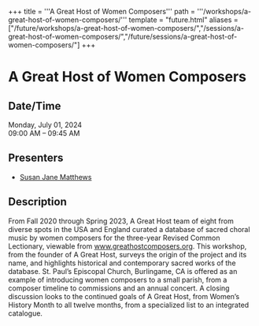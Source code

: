 +++
title = '''A Great Host of Women Composers'''
path = '''/workshops/a-great-host-of-women-composers/'''
template = "future.html"
aliases = ["/future/workshops/a-great-host-of-women-composers/","/sessions/a-great-host-of-women-composers/","/future/sessions/a-great-host-of-women-composers/"]
+++

<h1>A Great Host of Women Composers</h1>

<h2>Date/Time</h2>
<p>Monday, July 01, 2024<br>
09:00 AM – 09:45 AM</p>
<h2>Presenters</h2>
<ul>
<li><a href="/presenters/susan-jane-matthews/">Susan Jane Matthews</a></li>
</ul>
<h2>Description</h2>

From Fall 2020 through Spring 2023, A Great Host team of eight from diverse spots in the USA and England curated a database of sacred choral music by women composers for the three-year Revised Common Lectionary, viewable from www.greathostcomposers.org. This workshop, from the founder of A Great Host, surveys the origin of the project and its name, and highlights historical and contemporary sacred works of the database. St. Paul’s Episcopal Church, Burlingame, CA is offered as an example of introducing women composers to a small parish, from a composer timeline to commissions and an annual concert. A closing discussion looks to the continued goals of A Great Host, from Women’s History Month to all twelve months, from a specialized list to an integrated catalogue.


